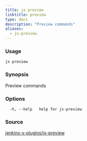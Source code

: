 ```yaml
---
title: jx preview
linktitle: preview
type: docs
description: "Preview commands"
aliases:
  - jx-preview
---
```


### Usage

```
jx preview
```

### Synopsis

Preview commands

### Options

```
  -h, --help   help for jx-preview
```



### Source

[jenkins-x-plugins/jx-preview](https://github.com/jenkins-x-plugins/jx-preview)
